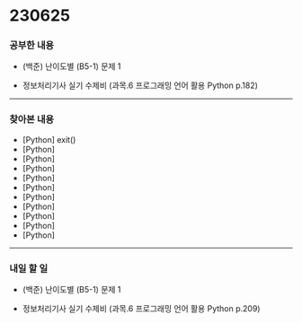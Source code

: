 # 230625

### 공부한 내용

- (백준) 난이도별 (B5-1) 문제 1

- 정보처리기사 실기 수제비 (과목.6 프로그래밍 언어 활용 Python p.182)

---

### 찾아본 내용

- [Python] exit()
- [Python]
- [Python]
- [Python]
- [Python]
- [Python]
- [Python]
- [Python]
- [Python]
- [Python]
- [Python]

---

### 내일 할 일

- (백준) 난이도별 (B5-1) 문제 1

- 정보처리기사 실기 수제비 (과목.6 프로그래밍 언어 활용 Python p.209)
